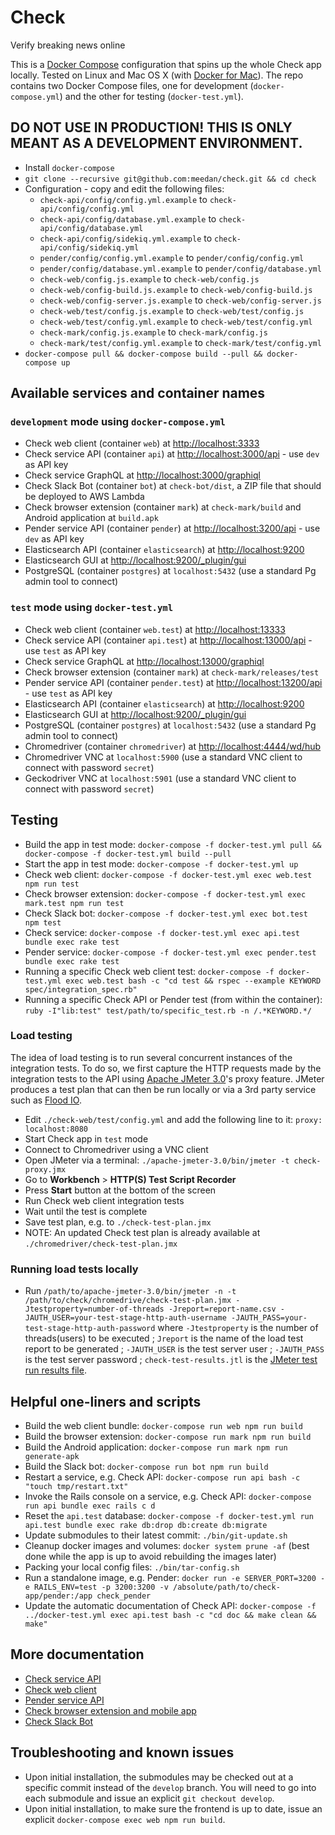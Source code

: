 # Check

Verify breaking news online

This is a [Docker Compose](https://docs.docker.com/compose/) configuration that spins up the whole Check app locally. Tested on Linux and Mac OS X (with [Docker for Mac](https://www.docker.com/products/docker#/mac)). The repo contains two Docker Compose files, one for development (`docker-compose.yml`) and the other for testing (`docker-test.yml`).

## DO NOT USE IN PRODUCTION! THIS IS ONLY MEANT AS A DEVELOPMENT ENVIRONMENT.

- Install `docker-compose`
- `git clone --recursive git@github.com:meedan/check.git && cd check`
- Configuration - copy and edit the following files:
  - `check-api/config/config.yml.example` to `check-api/config/config.yml`
  - `check-api/config/database.yml.example` to `check-api/config/database.yml`
  - `check-api/config/sidekiq.yml.example` to `check-api/config/sidekiq.yml`
  - `pender/config/config.yml.example` to `pender/config/config.yml`
  - `pender/config/database.yml.example` to `pender/config/database.yml`
  - `check-web/config.js.example` to `check-web/config.js`
  - `check-web/config-build.js.example` to `check-web/config-build.js`
  - `check-web/config-server.js.example` to `check-web/config-server.js`
  - `check-web/test/config.js.example` to `check-web/test/config.js`
  - `check-web/test/config.yml.example` to `check-web/test/config.yml`
  - `check-mark/config.js.example` to `check-mark/config.js`
  - `check-mark/test/config.yml.example` to `check-mark/test/config.yml`
- `docker-compose pull && docker-compose build --pull && docker-compose up`

## Available services and container names

### `development` mode using `docker-compose.yml`

- Check web client (container `web`) at [http://localhost:3333](http://localhost:3333)
- Check service API (container `api`) at [http://localhost:3000/api](http://localhost:3000/api) - use `dev` as API key
- Check service GraphQL at [http://localhost:3000/graphiql](http://localhost:3000/graphiql)
- Check Slack Bot (container `bot`) at `check-bot/dist`, a ZIP file that should be deployed to AWS Lambda
- Check browser extension (container `mark`) at `check-mark/build` and Android application at `build.apk`
- Pender service API (container `pender`) at [http://localhost:3200/api](http://localhost:3200/api) - use `dev` as API key
- Elasticsearch API (container `elasticsearch`) at [http://localhost:9200](http://localhost:9200)
- Elasticsearch GUI at [http://localhost:9200/_plugin/gui](http://localhost:9200/_plugin/gui)
- PostgreSQL (container `postgres`) at `localhost:5432` (use a standard Pg admin tool to connect)

### `test` mode using `docker-test.yml`

- Check web client (container `web.test`) at [http://localhost:13333](http://localhost:13333)
- Check service API (container `api.test`) at [http://localhost:13000/api](http://localhost:13000/api) - use `test` as API key
- Check service GraphQL at [http://localhost:13000/graphiql](http://localhost:13000/graphiql)
- Check browser extension (container `mark`) at `check-mark/releases/test`
- Pender service API (container `pender.test`) at [http://localhost:13200/api](http://localhost:13200/api) - use `test` as API key
- Elasticsearch API (container `elasticsearch`) at [http://localhost:9200](http://localhost:9200)
- Elasticsearch GUI at [http://localhost:9200/_plugin/gui](http://localhost:9200/_plugin/gui)
- PostgreSQL (container `postgres`) at `localhost:5432` (use a standard Pg admin tool to connect)
- Chromedriver (container `chromedriver`) at [http://localhost:4444/wd/hub](http://localhost:4444/wd/hub)
- Chromedriver VNC at `localhost:5900` (use a standard VNC client to connect with password `secret`)
- Geckodriver VNC at `localhost:5901` (use a standard VNC client to connect with password `secret`)

## Testing

- Build the app in test mode: `docker-compose -f docker-test.yml pull && docker-compose -f docker-test.yml build --pull`
- Start the app in test mode: `docker-compose -f docker-test.yml up`
- Check web client: `docker-compose -f docker-test.yml exec web.test npm run test`
- Check browser extension: `docker-compose -f docker-test.yml exec mark.test npm run test`
- Check Slack bot: `docker-compose -f docker-test.yml exec bot.test npm test`
- Check service: `docker-compose -f docker-test.yml exec api.test bundle exec rake test`
- Pender service: `docker-compose -f docker-test.yml exec pender.test bundle exec rake test`
- Running a specific Check web client test: `docker-compose -f docker-test.yml exec web.test bash -c "cd test && rspec --example KEYWORD spec/integration_spec.rb"`
- Running a specific Check API or Pender test (from within the container): `ruby -I"lib:test" test/path/to/specific_test.rb -n /.*KEYWORD.*/`

### Load testing
The idea of load testing is to run several concurrent instances of the integration tests. To do so, we first capture the HTTP requests made by the integration tests to the API using [Apache JMeter 3.0](http://jmeter.apache.org/)'s proxy feature. JMeter produces a test plan that can then be run locally or via a 3rd party service such as [Flood IO](http://flood.io/).

- Edit `./check-web/test/config.yml` and add the following line to it: `proxy: localhost:8080`
- Start Check app in `test` mode
- Connect to Chromedriver using a VNC client
- Open JMeter via a terminal: `./apache-jmeter-3.0/bin/jmeter -t check-proxy.jmx`
- Go to **Workbench** > **HTTP(S) Test Script Recorder**
- Press **Start** button at the bottom of the screen
- Run Check web client integration tests
- Wait until the test is complete
- Save test plan, e.g. to `./check-test-plan.jmx`
- NOTE: An updated Check test plan is already available at `./chromedriver/check-test-plan.jmx`

### Running load tests locally

- Run `/path/to/apache-jmeter-3.0/bin/jmeter -n -t /path/to/check/chromedrive/check-test-plan.jmx -Jtestproperty=number-of-threads -Jreport=report-name.csv -JAUTH_USER=your-test-stage-http-auth-username -JAUTH_PASS=your-test-stage-http-auth-password`
 where `-Jtestproperty` is the number of threads(users) to be executed ; `Jreport` is the name of the load test report to be generated ; `-JAUTH_USER` is the test server user ; `-JAUTH_PASS` is the test server password ; `check-test-results.jtl` is the [JMeter test run results file](https://wiki.apache.org/jmeter/JtlFiles).

## Helpful one-liners and scripts

- Build the web client bundle: `docker-compose run web npm run build`
- Build the browser extension: `docker-compose run mark npm run build`
- Build the Android application: `docker-compose run mark npm run generate-apk`
- Build the Slack bot: `docker-compose run bot npm run build`
- Restart a service, e.g. Check API: `docker-compose run api bash -c "touch tmp/restart.txt"`
- Invoke the Rails console on a service, e.g. Check API: `docker-compose run api bundle exec rails c d`
- Reset the `api.test` database: `docker-compose -f docker-test.yml run api.test bundle exec rake db:drop db:create db:migrate`
- Update submodules to their latest commit: `./bin/git-update.sh`
- Cleanup docker images and volumes: `docker system prune -af` (best done while the app is up to avoid rebuilding the images later)
- Packing your local config files: `./bin/tar-config.sh`
- Run a standalone image, e.g. Pender: `docker run -e SERVER_PORT=3200 -e RAILS_ENV=test -p 3200:3200 -v /absolute/path/to/check-app/pender:/app check_pender`
- Update the automatic documentation of Check API: `docker-compose -f ../docker-test.yml exec api.test bash -c "cd doc && make clean && make"`

## More documentation

- [Check service API](https://github.com/meedan/check-api)
- [Check web client](https://github.com/meedan/check-web)
- [Pender service API](https://github.com/meedan/pender)
- [Check browser extension and mobile app](https://github.com/meedan/check-mark)
- [Check Slack Bot](https://github.com/meedan/check-bot)

## Troubleshooting and known issues

- Upon initial installation, the submodules may be checked out at a specific commit instead of the `develop` branch. You will need to go into each submodule and issue an explicit `git checkout develop`.
- Upon initial installation, to make sure the frontend is up to date, issue an explicit `docker-compose exec web npm run build`.
